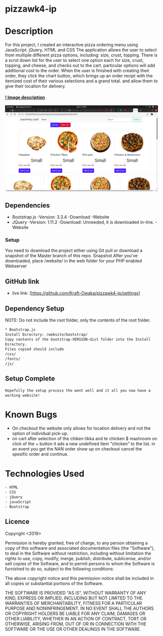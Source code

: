 # pizzawk4-ip
# Description 
For this project, I created an interactive pizza ordering menu using JavaScript. jQuery, HTML and CSS The application allows the user to select from multiple different pizza options, including: size, crust, topping. There is a scrol down list for the  user to select one option each for size, crust, topping, and cheese, and checks out to the cart. particular options will add additional cost to the order. When the user is finished with creating their order, they click the chart button, which brings up an order recipt with the itemized cost of their various selections and a grand total. and allow them to give their location for delivery.

#### [! Image description](link-to-image) 
<img src = "image/website.png">

## Dependencies
 * Bootstrap.js
    -Version: 3.3.4
    -Download
    -Website
 * JQuery
    -Version: 1.11.2
    -Download: Unneeded, it is downloaded in-line.
    -Website
### Setup
You need to download the project either using Git pull or download a snapshot of the Master branch of this repo.
Snapshot
After you've downloaded, place /website/ in the web folder for your PHP enabled Webserver

## GitHub link
* live link: [https://github.com/Kraft-Owaka/pizzawk4-ip/settings]

## Dependency Setup
NOTE: Do not include the root folder, only the contents of the root folder.

    * Bootstrap.js
    Install Directory: /website/bootstrap/
    Copy contents of the bootstrap-VERSION-dist folder into the Install Directory.
    Files copied should include
    /css/
    /fonts/
    /js/

## Setup Complete
    Hopefully the setup process the went well and it all you now have a working website!
# Known Bugs
 - On checkout the website only allows for location delivery and not the option of individual pick-up.
 - on cart after selection of the chiken tikka and te chicken $ mashroom on click of the + button it ads a new undefined item "chicken" to the list. in an event you get the NAN order show up on checkout cancel the spesific order and continue.

# Technologies Used
    - HTML
    - CSS
    - jQuery
    - javaScript
    - Bootstrap

## Licence

Copyright <2019> <COPYRIGHT Owaka Kraft>

Permission is hereby granted, free of charge, to any person obtaining a copy of this software and associated documentation files (the "Software"), to deal in the Software without restriction, including without limitation the rights to use, copy, modify, merge, publish, distribute, sublicense, and/or sell copies of the Software, and to permit persons to whom the Software is furnished to do so, subject to the following conditions:

The above copyright notice and this permission notice shall be included in all copies or substantial portions of the Software.

THE SOFTWARE IS PROVIDED "AS IS", WITHOUT WARRANTY OF ANY KIND, EXPRESS OR IMPLIED, INCLUDING BUT NOT LIMITED TO THE WARRANTIES OF MERCHANTABILITY, FITNESS FOR A PARTICULAR PURPOSE AND NONINFRINGEMENT. IN NO EVENT SHALL THE AUTHORS OR COPYRIGHT HOLDERS BE LIABLE FOR ANY CLAIM, DAMAGES OR OTHER LIABILITY, WHETHER IN AN ACTION OF CONTRACT, TORT OR OTHERWISE, ARISING FROM, OUT OF OR IN CONNECTION WITH THE SOFTWARE OR THE USE OR OTHER DEALINGS IN THE SOFTWARE.